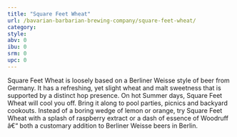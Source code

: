 ```yaml
---
title: "Square Feet Wheat"
url: /bavarian-barbarian-brewing-company/square-feet-wheat/
category: 
style: 
abv: 0
ibu: 0
srm: 0
upc: 0
---
```

Square Feet Wheat is loosely based on a Berliner Weisse style of beer from Germany. It has a refreshing, yet slight wheat and malt sweetness that is supported by a distinct hop presence. On hot Summer days, Square Feet Wheat will cool you off. Bring it along to pool parties, picnics and backyard cookouts. Instead of a boring wedge of lemon or orange, try Square Feet Wheat with a splash of raspberry extract or a dash of essence of Woodruff â€“ both a customary addition to Berliner Weisse beers in Berlin.
